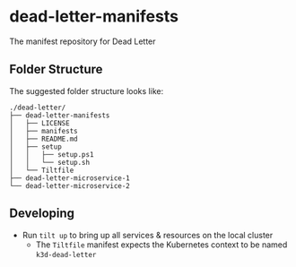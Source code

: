 # dead-letter-manifests
The manifest repository for Dead Letter

## Folder Structure
The suggested folder structure looks like:
```
./dead-letter/
├── dead-letter-manifests
│   ├── LICENSE
│   ├── manifests
│   ├── README.md
│   ├── setup
│   │   ├── setup.ps1
│   │   └── setup.sh
│   └── Tiltfile
├── dead-letter-microservice-1
└── dead-letter-microservice-2
```
## Developing
- Run `tilt up` to bring up all services & resources on the local cluster
    - The `Tiltfile` manifest expects the Kubernetes context to be named `k3d-dead-letter`
